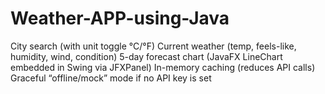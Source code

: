 # Weather-APP-using-Java
City search (with unit toggle °C/°F)  Current weather (temp, feels-like, humidity, wind, condition)  5-day forecast chart (JavaFX LineChart embedded in Swing via JFXPanel)  In-memory caching (reduces API calls)  Graceful “offline/mock” mode if no API key is set
